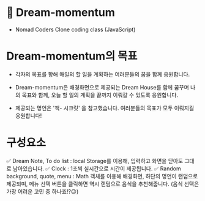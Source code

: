 # 🚀 Dream-momentum

- Nomad Coders Clone coding class (JavaScript)

# Dream-momentum의 목표

- 각자의 목표를 향해 매일의 할 일을 계획하는 여러분들의 꿈을 함께 응원합니다.

- Dream-momentum은 배경화면으로 제공되는 Dream House를 함께 꿈꾸며 나의 목표와 함께, 오늘 할 일의 계획을 끝까지 이뤄갈 수 있도록 응원합니다.

- 제공되는 명언은 '책- 시크릿' 을 참고했습니다. 여러분들의 목표가 모두 이뤄지길 응원합니다!

# 구성요소

✅ Dream Note, To do list
: local Storage를 이용해, 입력하고 화면을 닫아도 그대로 남아있습니다.
✅ Clock
: 1초씩 실시간으로 시간이 제공됩니다.
✅ Random background, quote, menu
: Math 객체를 이용해 배경화면, 하단의 명언이 랜덤으로 제공되며, 메뉴 선택 버튼을 클릭하면 역시 랜덤으로 음식을 추천해줍니다. (음식 선택은 가장 어려운 고민 중 하나죠!?😉)
